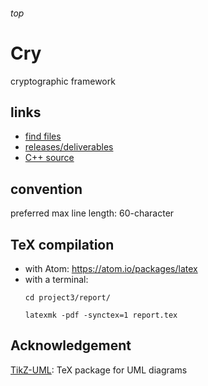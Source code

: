 <h6>top</h6>

# Cry
cryptographic framework

## links
- [find files][find]
- [releases/deliverables][releases]
- [C++ source][src]

<!-- - projects
  - 1 (project plan)
    - [presentation][presentation1]
    - [report][report1]
  - 2 (software requirements specification)
    - [presentation][presentation2]
    - [report][report2]
    - [interview][interview2] -->

## convention
preferred max line length: 60-character

## TeX compilation
- with Atom: https://atom.io/packages/latex
- with a terminal:
  ```
  cd project3/report/

  latexmk -pdf -synctex=1 report.tex
  ```

## Acknowledgement
[TikZ-UML][tikzuml]: TeX package for UML diagrams

<!--------------------------------------------------------->

[find]:https://github.com/vuphan314/cry/find/master
[releases]:https://github.com/vuphan314/cry/releases
[src]:https://github.com/vuphan314/cry/tree/master/src

<!-- [presentation1]:https://github.com/vuphan314/cry/blob/master/project1/presentation/presentation.pdf
[report1]:https://github.com/vuphan314/cry/blob/master/project1/report/report.pdf

[presentation2]:https://github.com/vuphan314/cry/blob/master/project2/presentation/presentation.pdf
[report2]:https://github.com/vuphan314/cry/blob/master/project2/report/report.pdf
[interview2]:https://github.com/vuphan314/cry/blob/master/project2/interview/interview.pdf -->

[tikzuml]:http://perso.ensta-paristech.fr/~kielbasi/tikzuml/
